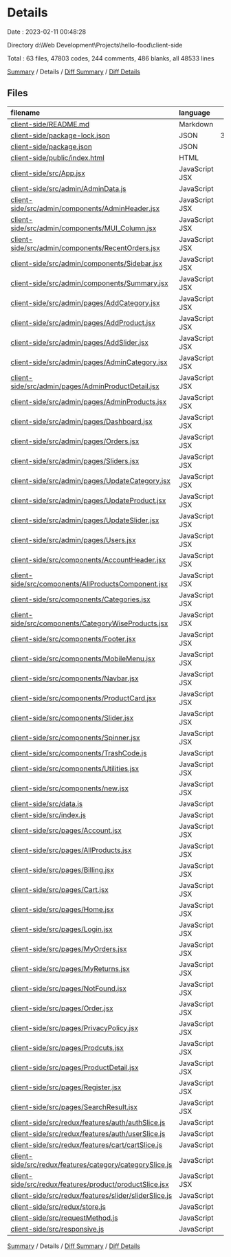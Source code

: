 # Details

Date : 2023-02-11 00:48:28

Directory d:\\Web Development\\Projects\\hello-food\\client-side

Total : 63 files,  47803 codes, 244 comments, 486 blanks, all 48533 lines

[Summary](results.md) / Details / [Diff Summary](diff.md) / [Diff Details](diff-details.md)

## Files
| filename | language | code | comment | blank | total |
| :--- | :--- | ---: | ---: | ---: | ---: |
| [client-side/README.md](/client-side/README.md) | Markdown | 38 | 0 | 33 | 71 |
| [client-side/package-lock.json](/client-side/package-lock.json) | JSON | 35,269 | 0 | 0 | 35,269 |
| [client-side/package.json](/client-side/package.json) | JSON | 70 | 0 | 1 | 71 |
| [client-side/public/index.html](/client-side/public/index.html) | HTML | 33 | 0 | 3 | 36 |
| [client-side/src/App.jsx](/client-side/src/App.jsx) | JavaScript JSX | 110 | 5 | 6 | 121 |
| [client-side/src/admin/AdminData.js](/client-side/src/admin/AdminData.js) | JavaScript | 37 | 0 | 2 | 39 |
| [client-side/src/admin/components/AdminHeader.jsx](/client-side/src/admin/components/AdminHeader.jsx) | JavaScript JSX | 53 | 0 | 6 | 59 |
| [client-side/src/admin/components/MUI_Column.jsx](/client-side/src/admin/components/MUI_Column.jsx) | JavaScript JSX | 518 | 28 | 13 | 559 |
| [client-side/src/admin/components/RecentOrders.jsx](/client-side/src/admin/components/RecentOrders.jsx) | JavaScript JSX | 45 | 0 | 5 | 50 |
| [client-side/src/admin/components/Sidebar.jsx](/client-side/src/admin/components/Sidebar.jsx) | JavaScript JSX | 148 | 1 | 8 | 157 |
| [client-side/src/admin/components/Summary.jsx](/client-side/src/admin/components/Summary.jsx) | JavaScript JSX | 161 | 2 | 10 | 173 |
| [client-side/src/admin/pages/AddCategory.jsx](/client-side/src/admin/pages/AddCategory.jsx) | JavaScript JSX | 173 | 0 | 7 | 180 |
| [client-side/src/admin/pages/AddProduct.jsx](/client-side/src/admin/pages/AddProduct.jsx) | JavaScript JSX | 301 | 1 | 11 | 313 |
| [client-side/src/admin/pages/AddSlider.jsx](/client-side/src/admin/pages/AddSlider.jsx) | JavaScript JSX | 173 | 0 | 7 | 180 |
| [client-side/src/admin/pages/AdminCategory.jsx](/client-side/src/admin/pages/AdminCategory.jsx) | JavaScript JSX | 138 | 2 | 9 | 149 |
| [client-side/src/admin/pages/AdminProductDetail.jsx](/client-side/src/admin/pages/AdminProductDetail.jsx) | JavaScript JSX | 192 | 2 | 9 | 203 |
| [client-side/src/admin/pages/AdminProducts.jsx](/client-side/src/admin/pages/AdminProducts.jsx) | JavaScript JSX | 154 | 1 | 8 | 163 |
| [client-side/src/admin/pages/Dashboard.jsx](/client-side/src/admin/pages/Dashboard.jsx) | JavaScript JSX | 26 | 0 | 3 | 29 |
| [client-side/src/admin/pages/Orders.jsx](/client-side/src/admin/pages/Orders.jsx) | JavaScript JSX | 45 | 0 | 5 | 50 |
| [client-side/src/admin/pages/Sliders.jsx](/client-side/src/admin/pages/Sliders.jsx) | JavaScript JSX | 135 | 2 | 9 | 146 |
| [client-side/src/admin/pages/UpdateCategory.jsx](/client-side/src/admin/pages/UpdateCategory.jsx) | JavaScript JSX | 195 | 2 | 9 | 206 |
| [client-side/src/admin/pages/UpdateProduct.jsx](/client-side/src/admin/pages/UpdateProduct.jsx) | JavaScript JSX | 336 | 4 | 19 | 359 |
| [client-side/src/admin/pages/UpdateSlider.jsx](/client-side/src/admin/pages/UpdateSlider.jsx) | JavaScript JSX | 195 | 1 | 8 | 204 |
| [client-side/src/admin/pages/Users.jsx](/client-side/src/admin/pages/Users.jsx) | JavaScript JSX | 88 | 2 | 9 | 99 |
| [client-side/src/components/AccountHeader.jsx](/client-side/src/components/AccountHeader.jsx) | JavaScript JSX | 62 | 0 | 4 | 66 |
| [client-side/src/components/AllProductsComponent.jsx](/client-side/src/components/AllProductsComponent.jsx) | JavaScript JSX | 92 | 0 | 5 | 97 |
| [client-side/src/components/Categories.jsx](/client-side/src/components/Categories.jsx) | JavaScript JSX | 131 | 1 | 7 | 139 |
| [client-side/src/components/CategoryWiseProducts.jsx](/client-side/src/components/CategoryWiseProducts.jsx) | JavaScript JSX | 100 | 0 | 3 | 103 |
| [client-side/src/components/Footer.jsx](/client-side/src/components/Footer.jsx) | JavaScript JSX | 193 | 0 | 4 | 197 |
| [client-side/src/components/MobileMenu.jsx](/client-side/src/components/MobileMenu.jsx) | JavaScript JSX | 252 | 1 | 22 | 275 |
| [client-side/src/components/Navbar.jsx](/client-side/src/components/Navbar.jsx) | JavaScript JSX | 435 | 9 | 32 | 476 |
| [client-side/src/components/ProductCard.jsx](/client-side/src/components/ProductCard.jsx) | JavaScript JSX | 208 | 0 | 7 | 215 |
| [client-side/src/components/Slider.jsx](/client-side/src/components/Slider.jsx) | JavaScript JSX | 80 | 2 | 6 | 88 |
| [client-side/src/components/Spinner.jsx](/client-side/src/components/Spinner.jsx) | JavaScript JSX | 58 | 61 | 8 | 127 |
| [client-side/src/components/TrashCode.js](/client-side/src/components/TrashCode.js) | JavaScript | 0 | 18 | 0 | 18 |
| [client-side/src/components/Utilities.jsx](/client-side/src/components/Utilities.jsx) | JavaScript JSX | 4,042 | 2 | 5 | 4,049 |
| [client-side/src/components/new.jsx](/client-side/src/components/new.jsx) | JavaScript JSX | 0 | 0 | 1 | 1 |
| [client-side/src/data.js](/client-side/src/data.js) | JavaScript | 328 | 0 | 3 | 331 |
| [client-side/src/index.js](/client-side/src/index.js) | JavaScript | 14 | 0 | 2 | 16 |
| [client-side/src/pages/Account.jsx](/client-side/src/pages/Account.jsx) | JavaScript JSX | 90 | 0 | 3 | 93 |
| [client-side/src/pages/AllProducts.jsx](/client-side/src/pages/AllProducts.jsx) | JavaScript JSX | 144 | 3 | 9 | 156 |
| [client-side/src/pages/Billing.jsx](/client-side/src/pages/Billing.jsx) | JavaScript JSX | 217 | 4 | 7 | 228 |
| [client-side/src/pages/Cart.jsx](/client-side/src/pages/Cart.jsx) | JavaScript JSX | 269 | 0 | 9 | 278 |
| [client-side/src/pages/Home.jsx](/client-side/src/pages/Home.jsx) | JavaScript JSX | 37 | 1 | 5 | 43 |
| [client-side/src/pages/Login.jsx](/client-side/src/pages/Login.jsx) | JavaScript JSX | 184 | 1 | 6 | 191 |
| [client-side/src/pages/MyOrders.jsx](/client-side/src/pages/MyOrders.jsx) | JavaScript JSX | 109 | 0 | 2 | 111 |
| [client-side/src/pages/MyReturns.jsx](/client-side/src/pages/MyReturns.jsx) | JavaScript JSX | 66 | 0 | 3 | 69 |
| [client-side/src/pages/NotFound.jsx](/client-side/src/pages/NotFound.jsx) | JavaScript JSX | 15 | 0 | 3 | 18 |
| [client-side/src/pages/Order.jsx](/client-side/src/pages/Order.jsx) | JavaScript JSX | 496 | 0 | 13 | 509 |
| [client-side/src/pages/PrivacyPolicy.jsx](/client-side/src/pages/PrivacyPolicy.jsx) | JavaScript JSX | 35 | 0 | 4 | 39 |
| [client-side/src/pages/Prodcuts.jsx](/client-side/src/pages/Prodcuts.jsx) | JavaScript JSX | 154 | 11 | 9 | 174 |
| [client-side/src/pages/ProductDetail.jsx](/client-side/src/pages/ProductDetail.jsx) | JavaScript JSX | 318 | 1 | 10 | 329 |
| [client-side/src/pages/Register.jsx](/client-side/src/pages/Register.jsx) | JavaScript JSX | 210 | 1 | 7 | 218 |
| [client-side/src/pages/SearchResult.jsx](/client-side/src/pages/SearchResult.jsx) | JavaScript JSX | 149 | 10 | 13 | 172 |
| [client-side/src/redux/features/auth/authSlice.js](/client-side/src/redux/features/auth/authSlice.js) | JavaScript | 90 | 5 | 10 | 105 |
| [client-side/src/redux/features/auth/userSlice.js](/client-side/src/redux/features/auth/userSlice.js) | JavaScript | 63 | 4 | 7 | 74 |
| [client-side/src/redux/features/cart/cartSlice.js](/client-side/src/redux/features/cart/cartSlice.js) | JavaScript | 92 | 0 | 5 | 97 |
| [client-side/src/redux/features/category/categorySlice.js](/client-side/src/redux/features/category/categorySlice.js) | JavaScript | 141 | 9 | 16 | 166 |
| [client-side/src/redux/features/product/productSlice.jsx](/client-side/src/redux/features/product/productSlice.jsx) | JavaScript JSX | 139 | 11 | 9 | 159 |
| [client-side/src/redux/features/slider/sliderSlice.js](/client-side/src/redux/features/slider/sliderSlice.js) | JavaScript | 113 | 6 | 11 | 130 |
| [client-side/src/redux/store.js](/client-side/src/redux/store.js) | JavaScript | 16 | 30 | 10 | 56 |
| [client-side/src/requestMethod.js](/client-side/src/requestMethod.js) | JavaScript | 6 | 0 | 3 | 9 |
| [client-side/src/responsive.js](/client-side/src/responsive.js) | JavaScript | 22 | 0 | 3 | 25 |

[Summary](results.md) / Details / [Diff Summary](diff.md) / [Diff Details](diff-details.md)